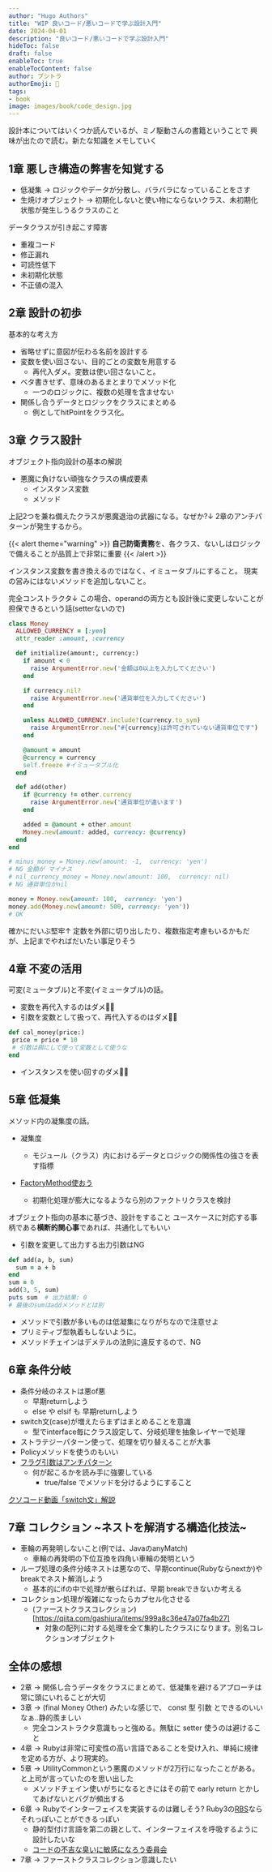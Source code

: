 ```yaml
---
author: "Hugo Authors"
title: "WIP 良いコード/悪いコードで学ぶ設計入門"
date: 2024-04-01
description: "良いコード/悪いコードで学ぶ設計入門"
hideToc: false
draft: false
enableToc: true
enableTocContent: false
author: ブシトラ
authorEmoji: 🐯
tags:
- book
image: images/book/code_design.jpg
---
```


設計本についてはいくつか読んでいるが、ミノ駆動さんの書籍ということで
興味が出たので読む。新たな知識をメモしていく

## 1章 悪しき構造の弊害を知覚する

- 低凝集 → ロジックやデータが分散し、バラバラになっていることをさす
- 生焼けオブジェクト → 初期化しないと使い物にならないクラス、未初期化状態が発生しうるクラスのこと

データクラスが引き起こす障害
- 重複コード
- 修正漏れ
- 可読性低下
- 未初期化状態
- 不正値の混入

## 2章 設計の初歩

基本的な考え方

- 省略せずに意図が伝わる名前を設計する
- 変数を使い回さない、目的ごとの変数を用意する
  - 再代入ダメ。変数は使い回さないこと。
- ベタ書きせず、意味のあるまとまりでメソッド化
  - 一つのロジックに、複数の処理を含ませない
- 関係し合うデータとロジックをクラスにまとめる
  - 例としてhitPointをクラス化。


## 3章 クラス設計

オブジェクト指向設計の基本の解説

- 悪魔に負けない頑強なクラスの構成要素
  - インスタンス変数
  - メソッド

上記2つを兼ね備えたクラスが悪魔退治の武器になる。なぜか?↓
2章のアンチパターンが発生するから。

{{< alert theme="warning" >}}
**自己防衛責務**を、各クラス、ないしはロジックで備えることが品質上で非常に重要
{{< /alert >}}

インスタンス変数を書き換えるのではなく、イミュータブルにすること。
現実の営みにはないメソッドを追加しないこと。

完全コンストラクタ↓
この場合、operandの両方とも設計後に変更しないことが担保できるという話(setterないので)
```ruby
class Money
  ALLOWED_CURRENCY = [:yen]
  attr_reader :amount, :currency

  def initialize(amount:, currency:)
    if amount < 0
      raise ArgumentError.new('金額は0以上を入力してください')
    end

    if currency.nil?
      raise ArgumentError.new('通貨単位を入力してください')
    end

    unless ALLOWED_CURRENCY.include?(currency.to_sym)
      raise ArgumentError.new("#{currency}は許可されていない通貨単位です")
    end

    @amount = amount
    @currency = currency
    self.freeze #イミュータブル化
  end

  def add(other)
    if @currency != other.currency
      raise ArgumentError.new('通貨単位が違います')
    end

    added = @amount + other.amount
    Money.new(amount: added, currency: @currency)
  end
end

# minus_money = Money.new(amount: -1,  currency: 'yen')
# NG 金額が マイナス
# nil_currency_money = Money.new(amount: 100,  currency: nil)
# NG 通貨単位がnil

money = Money.new(amount: 100,  currency: 'yen')
money.add(Money.new(amount: 500, currency: 'yen'))
# OK
```
確かにだいぶ堅牢↑
定数を外部に切り出したり、複数指定考慮もいるかもだが、上記までやればだいたい事足りそう

## 4章 不変の活用

可変(ミュータブル)と不変(イミュータブル)の話。

- 変数を再代入するのはダメ🙅‍♂
- 引数を変数として扱って、再代入するのはダメ🙅‍♂

```ruby
def cal_money(price:)
 price = price * 10
 # 引数は餌にして使って変数として使うな 
end
```

- インスタンスを使い回すのダメ🙅‍♂

## 5章 低凝集

メソッド内の凝集度の話。

- 凝集度
  - モジュール（クラス）内におけるデータとロジックの関係性の強さを表す指標

- [FactoryMethod使おう](https://refactoring.guru/ja/design-patterns/factory-method)
  - 初期化処理が膨大になるようなら別のファクトリクラスを検討

オブジェクト指向の基本に基づき、設計をすること
ユースケースに対応する事柄である**横断的関心事**であれば、共通化してもいい

- 引数を変更して出力する出力引数はNG

```ruby
def add(a, b, sum)
  sum = a + b
end
sum = 0
add(3, 5, sum)
puts sum  # 出力結果: 0
# 最後のsumはaddメソッドとは別
```

- メソッドで引数が多いものは低凝集になりがちなので注意せよ
- プリミティブ型執着もしないように。
- メソッドチェインはデメテルの法則に違反するので、NG

## 6章 条件分岐

- 条件分岐のネストは悪of悪
  - 早期returnしよう
  - else や elsif も 早期returnしよう
- switch文(case)が増えたらまずはまとめることを意識
  - 型でinterface毎にクラス設定して、分岐処理を抽象レイヤーで処理
- ストラテジーパターン使って、処理を切り替えることが大事
- Policyメソッドを使うのもいい
- [フラグ引数はアンチパターン](https://techracho.bpsinc.jp/hachi8833/2018_05_28/56167)
  - 何が起こるかを読み手に強要している
    - true/false でメソッドを分けるようにすること

[クソコード動画「switch文」解説](https://speakerdeck.com/minodriven/kusokododong-hua-switchwen-jie-shuo?slide=26)

## 7章 コレクション ~ネストを解消する構造化技法~

- 車輪の再発明しないこと(例では、JavaのanyMatch)
  - 車輪の再発明の下位互換を四角い車輪の発明という
- ループ処理の条件分岐ネストは悪なので、早期continue(Rubyならnextか)やbreakでネスト解消しよう 
  - 基本的にifの中で処理が散らばれば、早期 breakできないか考える
- コレクション処理が複雑になったらカプセル化させる
  - (ファーストクラスコレクション)[https://qiita.com/gashiura/items/999a8c36e47a07fa4b27]
    - 対象の配列に対する処理を全て集約したクラスになります。別名コレクションオブジェクト


## 全体の感想

- 2章 → 関係し合うデータをクラスにまとめて、低凝集を避けるアプローチは常に頭にいれることが大切
- 3章 → (final Money Other) みたいな感じで、 const 型 引数 とできるのいいなぁ..静的羨ましい
  - 完全コンストラクタ意識もっと強める。無駄に setter 使うのは避けること
- 4章 → Rubyは非常に可変性の高い言語であることを受け入れ、単純に規律を定める方が、より現実的。
- 5章 → UtilityCommonという悪魔のメソッドが2万行になったことがある。と上司が言っていたのを思い出した
  - メソッドチェイン使いがちになるときにはその前で early return とかしてあげないとバグが頻出する
- 6章 → Rubyでインターフェイスを実装するのは難しそう? Ruby3の[RBS](https://github.com/ruby/rbs)ならそれっぽいことができるっぽい
  - 静的型付け言語を第二の親として、インターフェイスを呼吸するように設計したいな
  - [コードの不吉な臭いに敏感になろう委員会](https://qiita.com/NagaokaKenichi/items/22972e6ba698c7f2978a)
- 7章 → ファーストクラスコレクション意識したい
